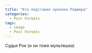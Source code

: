 ```yaml
---
title: "Кто подставил кролика Роджера"
categories:
  - Post Formats
tags:
  - image
  - Post Formats
---
```


Судья Рок (и он тоже мультяшка)